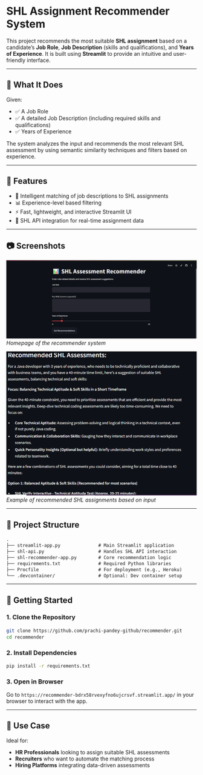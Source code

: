 # SHL Assignment Recommender System

This project recommends the most suitable **SHL assignment** based on a candidate’s **Job Role**, **Job Description** (skills and qualifications), and **Years of Experience**. It is built using **Streamlit** to provide an intuitive and user-friendly interface.

---

## 🧐 What It Does

Given:
- ✅ A Job Role
- ✅ A detailed Job Description (including required skills and qualifications)
- ✅ Years of Experience

The system analyzes the input and recommends the most relevant SHL assessment by using semantic similarity techniques and filters based on experience.

---

## 🌟 Features

- 🔎 Intelligent matching of job descriptions to SHL assignments
- 📊 Experience-level based filtering
- ⚡ Fast, lightweight, and interactive Streamlit UI
- 🔗 SHL API integration for real-time assignment data

---

## 📷 Screenshots



![Homepage](https://github.com/prachi-pandey-github/recommender/blob/0d1bac694bf622c56525329fd0a353e0f018f138/SHLapp.PNG)
*Homepage of the recommender system*

![Results](https://github.com/prachi-pandey-github/recommender/blob/0d1bac694bf622c56525329fd0a353e0f018f138/output.png)
*Example of recommended SHL assignments based on input*


---

## 📁 Project Structure

```
.
├── streamlit-app.py              # Main Streamlit application
├── shl-api.py                    # Handles SHL API interaction
├── shl-recommender-app.py        # Core recommendation logic
├── requirements.txt              # Required Python libraries
├── Procfile                      # For deployment (e.g., Heroku)
└── .devcontainer/                # Optional: Dev container setup
```

---

## 🚀 Getting Started

### 1. Clone the Repository

```bash
git clone https://github.com/prachi-pandey-github/recommender.git
cd recommender
```

### 2. Install Dependencies

```bash
pip install -r requirements.txt
```


### 3. Open in Browser

Go to `https://recommender-bdrx58rvexyfno6ujcrsvf.streamlit.app/` in your browser to interact with the app.

---

## 🎯 Use Case

Ideal for:
- **HR Professionals** looking to assign suitable SHL assessments
- **Recruiters** who want to automate the matching process
- **Hiring Platforms** integrating data-driven assessments


